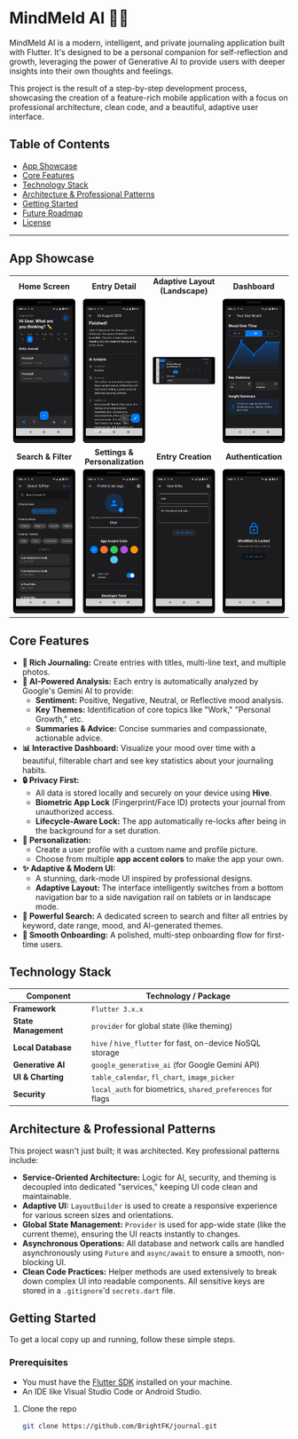 #  MindMeld AI 🧠✨

MindMeld AI is a modern, intelligent, and private journaling application built with Flutter. It's designed to be a personal companion for self-reflection and growth, leveraging the power of Generative AI to provide users with deeper insights into their own thoughts and feelings.

This project is the result of a step-by-step development process, showcasing the creation of a feature-rich mobile application with a focus on professional architecture, clean code, and a beautiful, adaptive user interface.

## Table of Contents
- [App Showcase](#app-showcase)
- [Core Features](#core-features)
- [Technology Stack](#technology-stack)
- [Architecture & Professional Patterns](#architecture--professional-patterns)
- [Getting Started](#getting-started)
- [Future Roadmap](#future-roadmap)
- [License](#license)

---

## App Showcase

<table width="100%">
  <tr>
    <td width="25%" align="center"><strong>Home Screen</strong></td>
    <td width="25%" align="center"><strong>Entry Detail</strong></td>
    <td width="25%" align="center"><strong>Adaptive Layout (Landscape)</strong></td>
    <td width="25%" align="center"><strong>Dashboard</strong></td>
  </tr>
  <tr>
    <td width="25%"><img src="ui/home.png" alt="Home Screen"></td>
    <td width="25%"><img src="ui/detail.png" alt="Entry Detail Screen"></td>
    <td width="25%"><img src="ui/landscape.png" alt="Adaptive Layout"></td>
    <td width="25%"><img src="ui/dash.png" alt="Dashboard"></td>
  </tr>
  <tr>
    <td width="25%" align="center"><strong>Search & Filter</strong></td>
    <td width="25%" align="center"><strong>Settings & Personalization</strong></td>
    <td width="25%" align="center"><strong>Entry Creation</strong></td>
    <td width="25%" align="center"><strong>Authentication</strong></td>
  </tr>
  <tr>
    <td width="25%"><img src="ui/search.png" alt="Search Screen"></td>
    <td width="25%"><img src="ui/settings.png" alt="Settings Screen"></td>
    <td width="25%"><img src="ui/create.png" alt="Create Entry Screen"></td>
    <td width="25%"><img src="ui/auth.png" alt="Authentication Screen"></td>
  </tr>
</table>

## Core Features

- **📝 Rich Journaling:** Create entries with titles, multi-line text, and multiple photos.
- **🧠 AI-Powered Analysis:** Each entry is automatically analyzed by Google's Gemini AI to provide:
    - **Sentiment:** Positive, Negative, Neutral, or Reflective mood analysis.
    - **Key Themes:** Identification of core topics like "Work," "Personal Growth," etc.
    - **Summaries & Advice:** Concise summaries and compassionate, actionable advice.
- **📊 Interactive Dashboard:** Visualize your mood over time with a beautiful, filterable chart and see key statistics about your journaling habits.
- **🔒 Privacy First:**
    - All data is stored locally and securely on your device using **Hive**.
    - **Biometric App Lock** (Fingerprint/Face ID) protects your journal from unauthorized access.
    - **Lifecycle-Aware Lock:** The app automatically re-locks after being in the background for a set duration.
- **🎨 Personalization:**
    - Create a user profile with a custom name and profile picture.
    - Choose from multiple **app accent colors** to make the app your own.
- **✨ Adaptive & Modern UI:**
    - A stunning, dark-mode UI inspired by professional designs.
    - **Adaptive Layout:** The interface intelligently switches from a bottom navigation bar to a side navigation rail on tablets or in landscape mode.
- **🔎 Powerful Search:** A dedicated screen to search and filter all entries by keyword, date range, mood, and AI-generated themes.
- **🚀 Smooth Onboarding:** A polished, multi-step onboarding flow for first-time users.

## Technology Stack

| Component          | Technology / Package                                          |
|--------------------|---------------------------------------------------------------|
| **Framework**      | `Flutter 3.x.x`                                               |
| **State Management** | `provider` for global state (like theming)                 |
| **Local Database** | `hive` / `hive_flutter` for fast, on-device NoSQL storage      |
| **Generative AI**  | `google_generative_ai` (for Google Gemini API)            |
| **UI & Charting**  | `table_calendar`, `fl_chart`, `image_picker`                    |
| **Security**       | `local_auth` for biometrics, `shared_preferences` for flags    |

## Architecture & Professional Patterns

This project wasn't just built; it was architected. Key professional patterns include:

- **Service-Oriented Architecture:** Logic for AI, security, and theming is decoupled into dedicated "services," keeping UI code clean and maintainable.
- **Adaptive UI:** `LayoutBuilder` is used to create a responsive experience for various screen sizes and orientations.
- **Global State Management:** `Provider` is used for app-wide state (like the current theme), ensuring the UI reacts instantly to changes.
- **Asynchronous Operations:** All database and network calls are handled asynchronously using `Future` and `async/await` to ensure a smooth, non-blocking UI.
- **Clean Code Practices:** Helper methods are used extensively to break down complex UI into readable components. All sensitive keys are stored in a `.gitignore`'d `secrets.dart` file.

## Getting Started

To get a local copy up and running, follow these simple steps.

### Prerequisites

- You must have the [Flutter SDK](https://docs.flutter.dev/get-started/install) installed on your machine.
- An IDE like Visual Studio Code or Android Studio.

1. Clone the repo
   ```sh
   git clone https://github.com/BrightFK/journal.git

   
